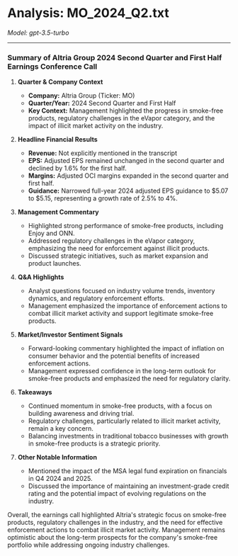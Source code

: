 # Analysis: MO_2024_Q2.txt

*Model: gpt-3.5-turbo*

---

### Summary of Altria Group 2024 Second Quarter and First Half Earnings Conference Call

1. **Quarter & Company Context**
   - **Company:** Altria Group (Ticker: MO)
   - **Quarter/Year:** 2024 Second Quarter and First Half
   - **Key Context:** Management highlighted the progress in smoke-free products, regulatory challenges in the eVapor category, and the impact of illicit market activity on the industry.

2. **Headline Financial Results**
   - **Revenue:** Not explicitly mentioned in the transcript
   - **EPS:** Adjusted EPS remained unchanged in the second quarter and declined by 1.6% for the first half.
   - **Margins:** Adjusted OCI margins expanded in the second quarter and first half.
   - **Guidance:** Narrowed full-year 2024 adjusted EPS guidance to $5.07 to $5.15, representing a growth rate of 2.5% to 4%.

3. **Management Commentary**
   - Highlighted strong performance of smoke-free products, including Enjoy and ONN.
   - Addressed regulatory challenges in the eVapor category, emphasizing the need for enforcement against illicit products.
   - Discussed strategic initiatives, such as market expansion and product launches.

4. **Q&A Highlights**
   - Analyst questions focused on industry volume trends, inventory dynamics, and regulatory enforcement efforts.
   - Management emphasized the importance of enforcement actions to combat illicit market activity and support legitimate smoke-free products.

5. **Market/Investor Sentiment Signals**
   - Forward-looking commentary highlighted the impact of inflation on consumer behavior and the potential benefits of increased enforcement actions.
   - Management expressed confidence in the long-term outlook for smoke-free products and emphasized the need for regulatory clarity.

6. **Takeaways**
   - Continued momentum in smoke-free products, with a focus on building awareness and driving trial.
   - Regulatory challenges, particularly related to illicit market activity, remain a key concern.
   - Balancing investments in traditional tobacco businesses with growth in smoke-free products is a strategic priority.

7. **Other Notable Information**
   - Mentioned the impact of the MSA legal fund expiration on financials in Q4 2024 and 2025.
   - Discussed the importance of maintaining an investment-grade credit rating and the potential impact of evolving regulations on the industry.

Overall, the earnings call highlighted Altria's strategic focus on smoke-free products, regulatory challenges in the industry, and the need for effective enforcement actions to combat illicit market activity. Management remains optimistic about the long-term prospects for the company's smoke-free portfolio while addressing ongoing industry challenges.